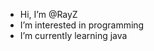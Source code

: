 -  Hi, I’m @RayZ
-  I’m interested in programming
-  I’m currently learning java

 

<!---
peheurrr/peheurrr is a ✨ special ✨ repository because its `README.md` (this file) appears on your GitHub profile.
You can click the Preview link to take a look at your changes.
--->
